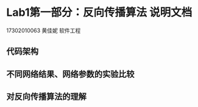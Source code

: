 # Lab1第一部分：反向传播算法 说明文档

17302010063 黄佳妮 软件工程

## 代码架构





## 不同网络结果、网络参数的实验比较





## 对反向传播算法的理解



